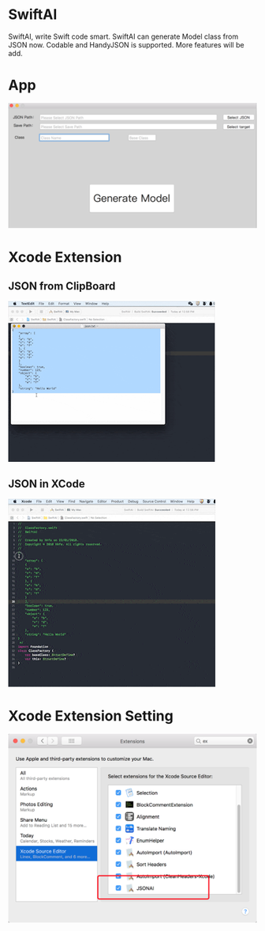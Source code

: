 # SwiftAI
SwiftAI, write Swift code smart. SwiftAI can generate Model class  from JSON now. Codable and HandyJSON is supported. More features will be add.

# App

![Usage](image/SwiftAIApp.png)

# Xcode Extension
## JSON from ClipBoard
![Usage](image/SwiftAIXCodeExtensionClipBoard.gif)

## JSON in XCode
![Usage](image/SwiftAIXCodeExtension.gif)

# Xcode Extension Setting
![Usage](image/SwiftAIXcodeExtension.png)


